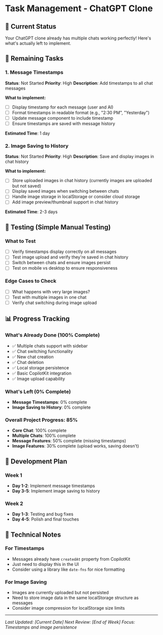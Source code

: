 # Task Management - ChatGPT Clone

## 🎯 Current Status
Your ChatGPT clone already has multiple chats working perfectly! Here's what's actually left to implement.

## 🚀 Remaining Tasks

### 1. Message Timestamps
**Status**: Not Started
**Priority**: High
**Description**: Add timestamps to all chat messages

**What to implement:**
- [ ] Display timestamp for each message (user and AI)
- [ ] Format timestamps in readable format (e.g., "2:30 PM", "Yesterday")
- [ ] Update message component to include timestamp
- [ ] Ensure timestamps are saved with message history

**Estimated Time**: 1 day

### 2. Image Saving to History
**Status**: Not Started
**Priority**: High
**Description**: Save and display images in chat history

**What to implement:**
- [ ] Store uploaded images in chat history (currently images are uploaded but not saved)
- [ ] Display saved images when switching between chats
- [ ] Handle image storage in localStorage or consider cloud storage
- [ ] Add image preview/thumbnail support in chat history

**Estimated Time**: 2-3 days

## 🧪 Testing (Simple Manual Testing)

### What to Test
- [ ] Verify timestamps display correctly on all messages
- [ ] Test image upload and verify they're saved in chat history
- [ ] Switch between chats and ensure images persist
- [ ] Test on mobile vs desktop to ensure responsiveness

### Edge Cases to Check
- [ ] What happens with very large images?
- [ ] Test with multiple images in one chat
- [ ] Verify chat switching during image upload

## 📊 Progress Tracking

### What's Already Done (100% Complete)
- ✅ Multiple chats support with sidebar
- ✅ Chat switching functionality
- ✅ New chat creation
- ✅ Chat deletion
- ✅ Local storage persistence
- ✅ Basic CopilotKit integration
- ✅ Image upload capability

### What's Left (0% Complete)
- **Message Timestamps**: 0% complete
- **Image Saving to History**: 0% complete

### Overall Project Progress: 85%
- **Core Chat**: 100% complete
- **Multiple Chats**: 100% complete
- **Message Features**: 50% complete (missing timestamps)
- **Image Features**: 30% complete (upload works, saving doesn't)

## 🔄 Development Plan

### Week 1
- **Day 1-2**: Implement message timestamps
- **Day 3-5**: Implement image saving to history

### Week 2
- **Day 1-3**: Testing and bug fixes
- **Day 4-5**: Polish and final touches

## 📝 Technical Notes

### For Timestamps
- Messages already have `createdAt` property from CopilotKit
- Just need to display this in the UI
- Consider using a library like `date-fns` for nice formatting

### For Image Saving
- Images are currently uploaded but not persisted
- Need to store image data in the same localStorage structure as messages
- Consider image compression for localStorage size limits

---

*Last Updated: [Current Date]*
*Next Review: [End of Week]*
*Focus: Timestamps and image persistence*
